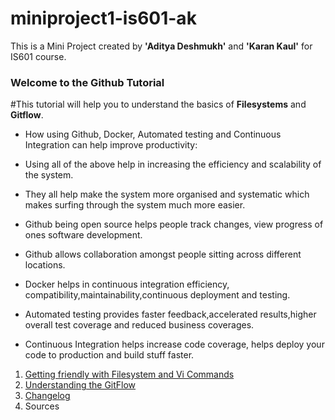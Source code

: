 # miniproject1-is601-ak
This is a Mini Project created by **'Aditya Deshmukh'** and **'Karan Kaul'** for IS601 course.


### Welcome to the Github Tutorial

#This tutorial will help you to understand the basics of **Filesystems** and **Gitflow**.
* How using Github, Docker, Automated testing and Continuous Integration can help improve productivity:

* Using all of the above help in increasing the efficiency and scalability of the system.
* They all help make the system more organised and systematic which makes surfing through the system much more easier.
* Github being open source helps people track changes, view progress of ones software development.
* Github allows collaboration amongst people sitting across different locations.
* Docker helps in continuous integration efficiency, compatibility,maintainability,continuous deployment and testing.
* Automated testing provides faster feedback,accelerated results,higher overall test coverage and reduced business coverages.
* Continuous Integration helps increase code coverage, helps deploy your code to production and build stuff faster. 

1. [Getting friendly with Filesystem and Vi Commands](/vicommands.md)
2. [Understanding the GitFlow](/gitflow.md)
3. [Changelog](/changelog.md)
4. Sources



